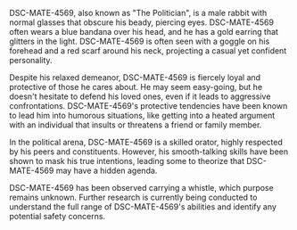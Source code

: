 DSC-MATE-4569, also known as "The Politician", is a male rabbit with normal glasses that obscure his beady, piercing eyes. DSC-MATE-4569 often wears a blue bandana over his head, and he has a gold earring that glitters in the light. DSC-MATE-4569 is often seen with a goggle on his forehead and a red scarf around his neck, projecting a casual yet confident personality.

Despite his relaxed demeanor, DSC-MATE-4569 is fiercely loyal and protective of those he cares about. He may seem easy-going, but he doesn't hesitate to defend his loved ones, even if it leads to aggressive confrontations. DSC-MATE-4569's protective tendencies have been known to lead him into humorous situations, like getting into a heated argument with an individual that insults or threatens a friend or family member.

In the political arena, DSC-MATE-4569 is a skilled orator, highly respected by his peers and constituents. However, his smooth-talking skills have been shown to mask his true intentions, leading some to theorize that DSC-MATE-4569 may have a hidden agenda.

DSC-MATE-4569 has been observed carrying a whistle, which purpose remains unknown. Further research is currently being conducted to understand the full range of DSC-MATE-4569's abilities and identify any potential safety concerns.
